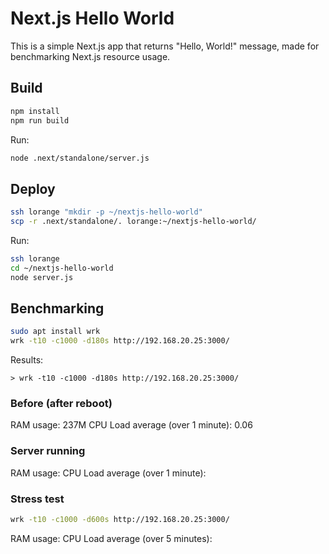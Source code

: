 # Next.js Hello World

This is a simple Next.js app that returns "Hello, World!" message, made for benchmarking Next.js resource usage.

## Build

```sh
npm install
npm run build
```

Run:

```sh
node .next/standalone/server.js
```


## Deploy

```sh
ssh lorange "mkdir -p ~/nextjs-hello-world"
scp -r .next/standalone/. lorange:~/nextjs-hello-world/
```

Run:

```sh
ssh lorange
cd ~/nextjs-hello-world
node server.js
```


## Benchmarking

```sh
sudo apt install wrk
wrk -t10 -c1000 -d180s http://192.168.20.25:3000/
```

Results:

```
> wrk -t10 -c1000 -d180s http://192.168.20.25:3000/

```

### Before (after reboot)

RAM usage: 237M
CPU Load average (over 1 minute): 0.06

### Server running

RAM usage:
CPU Load average (over 1 minute):

### Stress test

```sh
wrk -t10 -c1000 -d600s http://192.168.20.25:3000/
```

RAM usage:
CPU Load average (over 5 minutes):
